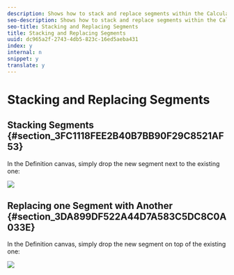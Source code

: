 ```yaml
---
description: Shows how to stack and replace segments within the Calculated Metric Builder.
seo-description: Shows how to stack and replace segments within the Calculated Metric Builder.
seo-title: Stacking and Replacing Segments
title: Stacking and Replacing Segments
uuid: dc965a2f-2743-4db5-823c-16ed5aeba431
index: y
internal: n
snippet: y
translate: y
---
```


# Stacking and Replacing Segments


## Stacking Segments {#section_3FC1118FEE2B40B7BB90F29C8521AF53}

In the Definition canvas, simply drop the new segment next to the existing one: 

![](graphics/cm_stack_seg.png) 

## Replacing one Segment with Another {#section_3DA899DF522A44D7A583C5DC8C0A033E}

In the Definition canvas, simply drop the new segment on top of the existing one: 

![](graphics/cm_replace_seg.png) 
